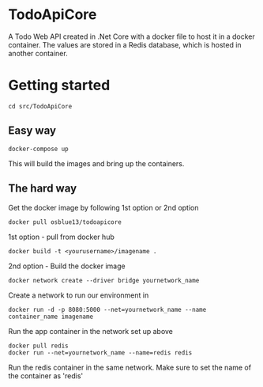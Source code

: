 # TodoApiCore

A Todo Web API created in .Net Core with a docker file to host it in a docker container. 
The values are stored in a Redis database, which is hosted in another container.


# Getting started

    cd src/TodoApiCore

## Easy way

    docker-compose up
This will build the images and bring up the containers.

## The hard way
    
Get the docker image by following 1st option or 2nd option

    docker pull osblue13/todoapicore
1st option - pull from docker hub    

    docker build -t <yourusername>/imagename .
2nd option - Build the docker image

    docker network create --driver bridge yournetwork_name
Create a network to run our environment in

    docker run -d -p 8080:5000 --net=yournetwork_name --name container_name imagename
Run the app container in the network set up above

    docker pull redis
    docker run --net=yournetwork_name --name=redis redis
Run the redis container in the same network. Make sure to set the name of the container as 'redis'
